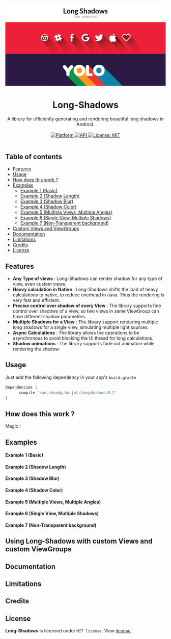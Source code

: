 <div align="center"><img src="/screens/cover.png"/></div>

# <div align="center">Long-Shadows</div>
<div align="center">A library for efficiently generating and rendering beautiful long shadows in Android.</div><br>

<div align="center">
	<a href="https://www.android.com">
    <img src="https://img.shields.io/badge/platform-Android-brightgreen.svg?style=flat-square"
      alt="Platform" />
  </a>
	<a href="https://android-arsenal.com/api?level=15">
    <img src="https://img.shields.io/badge/API-15%2B-blue.svg?style=flat-square"
      alt="API" />
  </a>
	<a href="https://opensource.org/licenses/MIT">
    <img src="https://img.shields.io/badge/License-MIT-red.svg?style=flat-square"
      alt="License: MIT" />
  </a>
</div><br>

## Table of contents

  * [Features](#features)
  * [Usage](#usage)
  * [How does this work ?](#how-does-this-work-)
  * [Examples](#examples)
  	* [Example 1 (Basic)](#example-1-basic)
  	* [Example 2 (Shadow Length)](#example-2-shadow-length)
  	* [Example 3 (Shadow Blur) ](#example-3-shadow-blur)
  	* [Example 4 (Shadow Color)](#example-4-shadow-color)
  	* [Example 5 (Multiple Views, Multiple Angles)](#example-5-multiple-views-multiple-angles)
  	* [Example 6 (Single View, Multiple Shadows)](#example-6-single-view-multiple-shadows)
  	* [Example 7 (Non-Transparent background)](#example-7-non-transparent-background)
  * [Custom Views and ViewGroups](#using-long-shadows-with-custom-views-and-custom-viewgroups)
  * [Documentation](#documentation)
  * [Limitations](#limitations)
  * [Credits](#credits)
  * [License](#license)

## Features

- <b>Any Type of views</b> : Long-Shadows can render shadow for any type of view, even custom views.
- <b>Heavy calculation in Native</b> : Long-Shadows shifts the load of heavy calculations to native, to reduce overhead in Java. Thus the rendering is very fast and efficient.
- <b>Precise control over shadow of every View</b> : The library supports fine control over shadows of a view, so two views in same ViewGroup can have different shadow parameters.
- <b>Multiple Shadows for a View</b> : The library support rendering multiple long shadows for a single view, simulating multiple light sources.
- <b>Async Calculations</b> : The library allows the operations to be asynchronous to avoid blocking the UI thread for long calculations.
- <b>Shadow animations</b> : The library supports fade out animation while rendering the shadow.

## Usage
Just add the following dependency in your app's `build.gradle`
```groovy
dependencies {
      compile 'com.sdsmdg.harjot:longshadows:0.2'
}
```

## How does this work ?
Magic !

## Examples

#### Example 1 (Basic)

#### Example 2 (Shadow Length)

#### Example 3 (Shadow Blur) 

#### Example 4 (Shadow Color)

#### Example 5 (Multiple Views, Multiple Angles)

#### Example 6 (Single View, Multiple Shadows)

#### Example 7 (Non-Transparent background)

## Using Long-Shadows with custom Views and custom ViewGroups

## Documentation

## Limitations

## Credits

## License
<b>Long-Shadows</b> is licensed under `MIT license`. View [license](LICENSE.md).